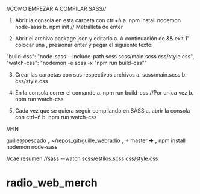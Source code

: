 //COMO EMPEZAR A COMPILAR SASS//

1. Abrir la consola en esta carpeta con ctrl+ñ
    a. npm install nodemon node-sass
    b. npm init // Metralleta de enter

2. Abrir el archivo package.json y editarlo
    a. A continuación de && exit 1" colocar una , presionar enter
    y pegar el siguiente texto:

"build-css": "node-sass --include-path scss scss/main.scss css/style.css",
"watch-css": "nodemon -e scss -x \"npm run build-css\""

3. Crear las carpetas con sus respectivos archivos
    a. scss/main.scss
    b. css/style.css

4. En la consola correr el comando
    a. npm run build-css //Por unica vez
    b. npm run watch-css


5. Cada vez que se quiera seguir compilando en SASS
    a. abrir la consola con ctrl+ñ
    b. npm run watch-css

//FIN

 guille@pescado  ~/repos_git/guille_webradio   master ✚  npm install nodemon node-sass

//cae resumen
//sass --watch scss/estilos.scss css/style.css

# radio_web_merch
